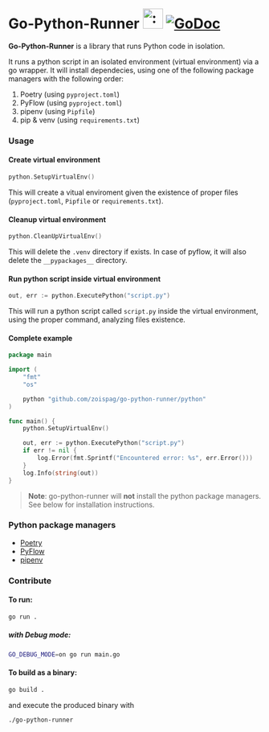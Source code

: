 # Go-Python-Runner <img src="https://user-images.githubusercontent.com/21138205/84591786-7d81fe80-ae41-11ea-9839-5ec82d809178.png" width="40" height="40" alt=":go-python-runner:" class="emoji" title=":go-python-runner:"/> [![GoDoc](https://godoc.org/github.com/zoispag/go-python-runner?status.svg)](https://godoc.org/github.com//zoispag/go-python-runner)

**Go-Python-Runner** is a library that runs Python code in isolation.

It runs a python script in an isolated environment (virtual environment) via a go wrapper.
It will install dependecies, using one of the following package managers with the following order:

1. Poetry (using `pyproject.toml`)
2. PyFlow (using `pyproject.toml`)
3. pipenv (using `Pipfile`)
4. pip & venv (using `requirements.txt`)

### Usage

#### Create virtual environment

```go
python.SetupVirtualEnv()
```

This will create a vitual enviroment given the existence of proper files (`pyproject.toml`, `Pipfile` or `requirements.txt`).

#### Cleanup virtual environment

```go
python.CleanUpVirtualEnv()
```

This will delete the `.venv` directory if exists. In case of pyflow, it will also delete the `__pypackages__` directory.

#### Run python script inside virtual environment

```go
out, err := python.ExecutePython("script.py")
```

This will run a python script called `script.py` inside the virtual environment, using the proper command, analyzing files existence.

#### Complete example

```go
package main

import (
	"fmt"
	"os"

	python "github.com/zoispag/go-python-runner/python"
)

func main() {
	python.SetupVirtualEnv()

	out, err := python.ExecutePython("script.py")
	if err != nil {
		log.Error(fmt.Sprintf("Encountered error: %s", err.Error()))
	}
	log.Info(string(out))
}
```

> **Note**: go-python-runner will **not** install the python package managers. See below for installation instructions.

### Python package managers

- [Poetry](https://python-poetry.org/docs/#installation)
- [PyFlow](https://github.com/David-OConnor/pyflow#installation)
- [pipenv](https://pipenv-fork.readthedocs.io/en/latest/install.html)

### Contribute

#### To run:

```bash
go run .
```

##### with Debug mode:

```bash
GO_DEBUG_MODE=on go run main.go
```

#### To build as a binary:

```bash
go build .
```

and execute the produced binary with

```bash
./go-python-runner
```